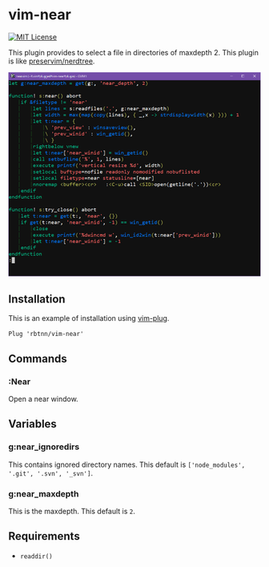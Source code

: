 
# vim-near

[![MIT License](https://img.shields.io/badge/license-MIT-blue.svg)](LICENSE)

This plugin provides to select a file in directories of maxdepth 2.
This plugin is like [preservim/nerdtree](https://github.com/preservim/nerdtree).

![](https://raw.githubusercontent.com/rbtnn/vim-near/main/near.gif)

## Installation

This is an example of installation using [vim-plug](https://github.com/junegunn/vim-plug).

```
Plug 'rbtnn/vim-near'
```

## Commands
### :Near
Open a near window.

## Variables
### g:near\_ignoredirs
This contains ignored directory names.
This default is `['node_modules', '.git', '.svn', '_svn']`.

### g:near\_maxdepth
This is the maxdepth.
This default is `2`.

## Requirements
* `readdir()`
